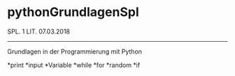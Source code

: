# pythonGrundlagenSpl

SPL. 1 LIT. 07.03.2018
_________________________
Grundlagen in der Programmierung mit Python

*print
*input
*Variable
*while
*for
*random
*if
